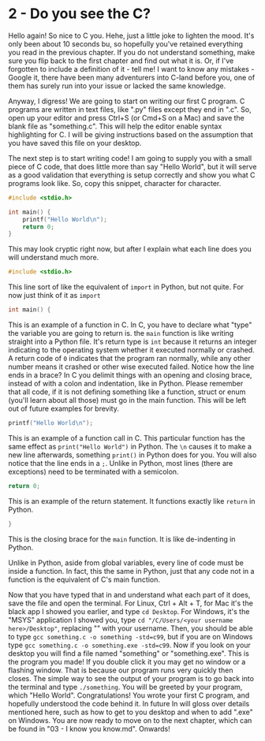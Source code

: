 # 2 - Do you see the C?

Hello again! So nice to C you. Hehe, just a little joke to lighten the mood. It's only been about 10 seconds bu, so hopefully you've retained everything you read in the previous chapter. If you do not understand something, make sure you flip back to the first chapter and find out what it is. Or, if I've forgotten to include a definition of it - tell me! I want to know any mistakes - Google it, there have been many adventurers into C-land before you, one of them has surely run into your issue or lacked the same knowledge.

Anyway, I digress! We are going to start on writing our first C program. C programs are written in text files, like ".py" files except they end in ".c". So, open up your editor and press Ctrl+S (or Cmd+S on a Mac) and save the blank file as "something.c". This will help the editor enable syntax highlighting for C. I will be giving instructions based on the assumption that you have saved this file on your desktop.

The next step is to start writing code! I am going to supply you with a small piece of C code, that does little more than say "Hello World", but it will serve as a good validation that everything is setup correctly and show you what C programs look like. So, copy this snippet, character for character.

```c
#include <stdio.h>

int main() {
    printf("Hello World\n");
	return 0;
}
```

This may look cryptic right now, but after I explain what each line does you will understand much more.

```c
#include <stdio.h>
```

This line sort of like the equivalent of `import` in Python, but not quite. For now just think of it as `import`

```c
int main() {
```

This is an example of a function in C. In C, you have to declare what "type" the variable you are going to return is. the `main` function is like writing straight into a Python file. It's return type is `int` because it returns an integer indicating to the operating system whether it executed normally or crashed. A return code of `0` indicates that the program ran normally, while any other number means it crashed or other wise executed failed. Notice how the line ends in a brace? In C you delimit things with an opening and closing brace, instead of with a colon and indentation, like in Python. Please remember that all code, if it is not defining something like a function, struct or enum (you'll learn about all those) must go in the main function. This will be left out of future examples for brevity.

```c
printf("Hello World\n");
```

This is an example of a function call in C. This particular function has the same effect as `print("Hello World")` in Python. The `\n` causes it to make a new line afterwards, something `print()` in Python does for you. You will also notice that the line ends in a `;`. Unlike in Python, most lines (there are exceptions) need to be terminated with a semicolon.

```c
return 0;
```

This is an example of the return statement. It functions exactly like `return` in Python.

```c
}
```

This is the closing brace for the `main` function. It is like de-indenting in Python.

Unlike in Python, aside from global variables, every line of code must be inside a function. In fact, this the same in Python, just that any code not in a function is the equivalent of C's main function.

Now that you have typed that in and understand what each part of it does, save the file  and open the terminal. For Linux, Ctrl + Alt + T, for Mac it's the black app I showed you earlier, and type `cd Desktop`. For Windows, it's the "MSYS" application I showed you, type `cd "/C/Users/<your username here>/Desktop"`, replacing "<your username here>" with your username. Then, you should be able to type `gcc something.c -o something -std=c99`, but if you are on Windows type `gcc something.c -o something.exe -std=c99`. Now if you look on your desktop you will find a file named "something" or "something.exe". This is the program you made! If you double click it you may get no window or a flashing window. That is because our program runs very quickly then closes. The simple way to see the output of your program is to go back into the terminal and type `./something`. You will be greeted by your program, which "Hello World". Congratulations! You wrote your first C program, and hopefully understood the code behind it. In future In will gloss over details mentioned here, such as how to get to you desktop and when to add ".exe" on Windows. You are now ready to move on to the next chapter, which can be found in "03 - I know you know.md". Onwards!
